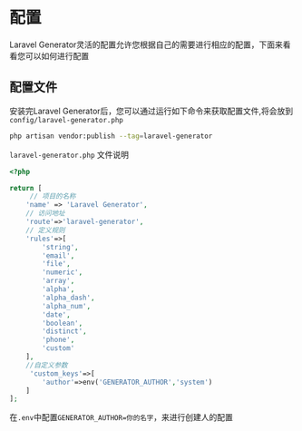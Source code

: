 # 配置

Laravel Generator灵活的配置允许您根据自己的需要进行相应的配置，下面来看看您可以如何进行配置


## 配置文件

安装完Laravel Generator后，您可以通过运行如下命令来获取配置文件,将会放到`config/laravel-generator.php`
```sh
php artisan vendor:publish --tag=laravel-generator
```

`laravel-generator.php` 文件说明

```php
<?php

return [
     // 项目的名称
    'name' => 'Laravel Generator',
    // 访问地址
    'route'=>'laravel-generator',
    // 定义规则
    'rules'=>[
        'string',
        'email',
        'file',
        'numeric',
        'array',
        'alpha',
        'alpha_dash',
        'alpha_num',
        'date',
        'boolean',
        'distinct',
        'phone',
        'custom'
    ],
    //自定义参数
     'custom_keys'=>[
        'author'=>env('GENERATOR_AUTHOR','system')
    ]
];
```

在`.env`中配置`GENERATOR_AUTHOR=你的名字`，来进行创建人的配置